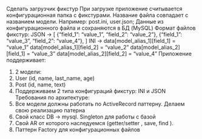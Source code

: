 Сделать загрузчик фикстур
При загрузке приложение считывается конфигурационная папка с фикстурами. Название
файла совпадает с названием модели. Например: post.ini, user.json;
Данные из конфигурационного файла и сохраняются в БД (MySQL)
Формат файлов фикстур:
JSON -> [
	 {“field_1”: “value_1”, “field_2”: “value_2”},
	 {“field_1”: “value_3”, “field_2”: “value_4”},
]
INI ->
data[model_alias_1][field_1] = “value_1”
data[model_alias_1][field_2] = “value_2”
data[model_alias_2][field_1] = “value_3”
data[model_alias_2][field_2] = “value_4”
Приложение поддерживает:
1. 2 модели:
1. User (id, name, last_name, age)
2. Post (id, name, text)
2. Поддерживаем 2 типа конфигураций фикстур: INI и JSON
Требования по архитектуре:
1. Все модели должны работать по ActiveRecord паттерну. Делаем свою реализацию
патерна
1. Свой класс DB -> mysql. Singleton для работы с базой
2. Свой AR от которого наследуемся (getter/setter , save, find ).
2. Паттерн Factory для конфигурационных файлов
